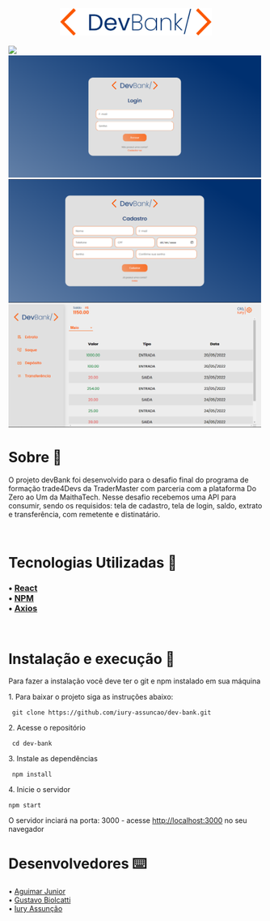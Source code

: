 


<div align="center"><img width="300px"src="./public/img_readme/devBank_logo.png"></div>
<br>

<div>
<img width="500px"src="./public/img_readme/landing.gif">
<img width="500px"src="./public/img_readme/login.png">
<img width="500px"src="./public/img_readme/register.png">
<img width="500px"src="./public/img_readme/dashboard.png">

</div>



<h1> Sobre 🔖</h1>

<p>
O projeto devBank foi desenvolvido para o desafio final do programa de formação trade4Devs da TraderMaster com parceria com a plataforma Do Zero ao Um da MaithaTech. Nesse desafio recebemos uma API para consumir, sendo os requisidos: tela de cadastro, tela de login, saldo, extrato e transferência, com remetente e distinatário.
</p>

<br>
<h1> Tecnologias Utilizadas 🚀</h1>

<h3>

 • <a href="https://pt-br.reactjs.org" target="_blank">React</a> <br>
 • <a href="https://www.npmjs.com" target="_blank">NPM</a> <br>
 • <a href="https://axios-http.com/ptbr/docs/intro" target="_blank">Axios</a><br>
 
</h3>

<br>
<h1> Instalação e execução 🔧</h1>

<p> Para fazer a instalação você deve ter o git e npm instalado em sua máquina</p>


<p> 1. Para baixar o projeto siga as instruções abaixo:</p>

```
 git clone https://github.com/iury-assuncao/dev-bank.git
```

<p> 2. Acesse o repositório </p> 

```
 cd dev-bank
```
<p>3. Instale as dependências </p>

```
 npm install
```

<p>4. Inicie o servidor </p>

```
npm start
```

<p> O servidor inciará na porta: 3000 - acesse <a href="http://localhost:3000">http://localhost:3000</a> no seu navegador </p>

<h1> Desenvolvedores ⌨️</h1>

 • <a href="https://github.com/Aguimar-Junior" target="_blank">Aguimar Junior</a> <br>
 • <a href="https://github.com/gustavobiolcatti" target="_blank">Gustavo Biolcatti </a><br>
 • <a href="https://github.com/iury-assuncao" target="_blank">Iury Assunção</a><br>
